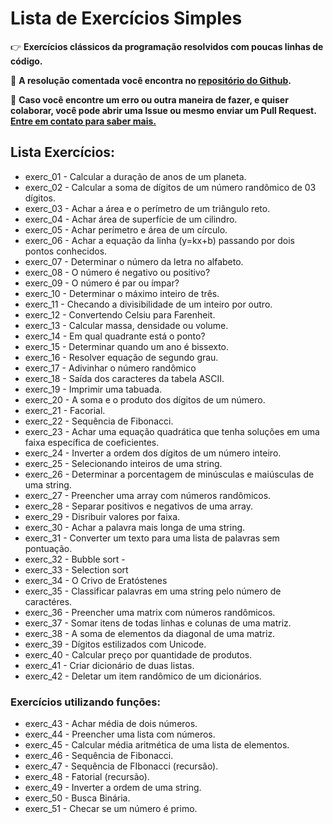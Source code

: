 # Lista de Exercícios Simples

:point_right: __Exercícios clássicos da programação resolvidos com poucas linhas de código.__

:eyes: __A resolução comentada você encontra no [repositório do Github](https://github.com/Univesp-Computacao/algoritmos-programacao-computadores-I-e-II).__

:muscle: __Caso você encontre um erro ou outra maneira de fazer, e quiser colaborar, você pode abrir uma Issue ou mesmo enviar um Pull Request. [Entre em contato para saber mais.](https://t.me/+9ls6SK68QdhlNmZh)__

## Lista Exercícios:
- exerc_01 - Calcular a duração de anos de um planeta.
- exerc_02 - Calcular a soma de dígitos de um número randômico de 03 dígitos.
- exerc_03 - Achar a área e o perímetro de um triângulo reto.
- exerc_04 - Achar área de superfície de um cilindro.
- exerc_05 - Achar perímetro e área de um círculo.
- exerc_06 - Achar a equação da linha (y=kx+b) passando por dois pontos conhecidos.
- exerc_07 - Determinar o número da letra no alfabeto.
- exerc_08 - O número é negativo ou positivo?
- exerc_09 - O número é par ou ímpar?
- exerc_10 - Determinar o máximo inteiro de três.
- exerc_11 - Checando a divisibilidade de um inteiro por outro.
- exerc_12 - Convertendo Celsiu para Farenheit.
- exerc_13 - Calcular massa, densidade ou volume.
- exerc_14 - Em qual quadrante está o ponto?
- exerc_15 - Determinar quando um ano é bissexto.
- exerc_16 - Resolver equação de segundo grau.
- exerc_17 - Adivinhar o número randômico
- exerc_18 - Saída dos caracteres da tabela ASCII.
- exerc_19 - Imprimir uma tabuada. 
- exerc_20 - A soma e o produto dos dígitos de um número.
- exerc_21 - Facorial.
- exerc_22 - Sequência de Fibonacci.
- exerc_23 - Achar uma equação quadrática que tenha soluções em uma faixa específica de coeficientes.
- exerc_24 - Inverter a ordem dos dígitos de um número inteiro.
- exerc_25 - Selecionando inteiros de uma string.
- exerc_26 - Determinar a porcentagem de minúsculas e maiúsculas de uma string.
- exerc_27 - Preencher uma array com números randômicos.
- exerc_28 - Separar positivos e negativos de uma array.
- exerc_29 - Disribuir valores por faixa.
- exerc_30 - Achar a palavra mais longa de uma string.
- exerc_31 - Converter um texto para uma lista de palavras sem pontuação.
- exerc_32 - Bubble sort - 
- exerc_33 - Selection sort
- exerc_34 - O Crivo de Eratóstenes
- exerc_35 - Classificar palavras em uma string pelo número de caractéres.
- exerc_36 - Preencher uma matrix com números randômicos.
- exerc_37 - Somar itens de todas linhas e colunas de uma matriz.
- exerc_38 - A soma de elementos da diagonal de uma matriz.
- exerc_39 - Dígitos estilizados com Unicode.
- exerc_40 - Calcular preço por quantidade de produtos.
- exerc_41 - Criar dicionário de duas listas.
- exerc_42 - Deletar um item randômico de um dicionários.

### Exercícios utilizando funções:
- exerc_43 - Achar média de dois números.
- exerc_44 - Preencher uma lista com números.
- exerc_45 - Calcular média aritmética de uma lista de elementos.
- exerc_46 - Sequência de Fibonacci.
- exerc_47 - Sequência de FIbonacci (recursão).
- exerc_48 - Fatorial (recursão).
- exerc_49 - Inverter a ordem de uma string.
- exerc_50 - Busca Binária.
- exerc_51 - Checar se um número é primo. 


